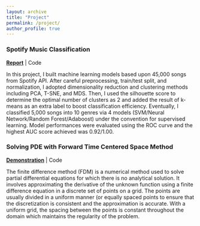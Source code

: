 ```yaml
---
layout: archive
title: "Project"
permalink: /project/
author_profile: true
---
```


### Spotify Music Classification
**[Report]()** | Code

In this project, I built machine learning models based upon 45,000 songs from Spotify API. After careful preprocessing, train/test split, and normalization, I adopted dimensionality reduction and clustering methods including PCA, T-SNE, and MDS. Then, I used the silhouette score to determine the optimal number of clusters as 2 and added the result of k-means as an extra label to boost classification efficiency. Eventually, I classified 5,000 songs into 10 genres via 4 models (SVM/Neural Network/Random Forest/Adaboost) under the convention for supervised learning. Model performances were evaluated using the ROC curve and the highest AUC score achieved was 0.92/1.00.

### Solving PDE with Forward Time Centered Space Method
**[Demonstration]()** | Code

The finite difference method (FDM) is a numerical method used to solve partial differential equations for which there is no analytical solution. It involves approximating the derivative of the unknown function using a finite difference equation in a discrete set of points on a grid. The points are usually divided in a uniform manner (or equally spaced points to ensure that the discretization is consistent and the approximation is accurate. With a uniform grid, the spacing between the points is constant throughout the domain which maintains the regularity of the problem.
